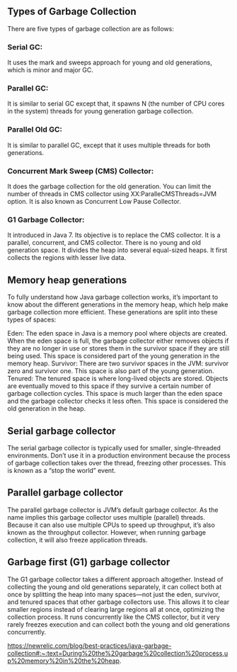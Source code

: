 ## Types of Garbage Collection
There are five types of garbage collection are as follows:

### Serial GC: 
It uses the mark and sweeps approach for young and old generations, which is minor and major GC.

### Parallel GC: 
It is similar to serial GC except that, it spawns N (the number of CPU cores in the system) threads for young generation garbage collection.

### Parallel Old GC:
It is similar to parallel GC, except that it uses multiple threads for both generations.

### Concurrent Mark Sweep (CMS) Collector: 
It does the garbage collection for the old generation. You can limit the number of threads in CMS collector using XX:ParalleCMSThreads=JVM option. It is also known as Concurrent Low Pause Collector.

### G1 Garbage Collector: 
It introduced in Java 7. Its objective is to replace the CMS collector. It is a parallel, concurrent, and CMS collector. There is no young and old generation space. It divides the heap into several equal-sized heaps. It first collects the regions with lesser live data.



## Memory heap generations
To fully understand how Java garbage collection works, it’s important to know about the different generations in the memory heap, which help make garbage collection more efficient. These generations are split into these types of spaces:

Eden: The eden space in Java is a memory pool where objects are created. When the eden space is full, the garbage collector either removes objects if they are no longer in use or stores them in the survivor space if they are still being used. This space is considered part of the young generation in the memory heap.
Survivor: There are two survivor spaces in the JVM: survivor zero and survivor one. This space is also part of the young generation.
Tenured: The tenured space is where long-lived objects are stored. Objects are eventually moved to this space if they survive a certain number of garbage collection cycles. This space is much larger than the eden space and the garbage collector checks it less often. This space is considered the old generation in the heap.


## Serial garbage collector
The serial garbage collector is typically used for smaller, single-threaded environments. Don’t use it in a production environment because the process of garbage collection takes over the thread, freezing other processes. This is known as a “stop the world” event.

## Parallel garbage collector
The parallel garbage collector is JVM’s default garbage collector. As the name implies this garbage collector uses multiple (parallel) threads. Because it can also use multiple CPUs to speed up throughput, it’s also known as the throughput collector. However, when running garbage collection, it will also freeze application threads.

## Garbage first (G1) garbage collector
The G1 garbage collector takes a different approach altogether. Instead of collecting the young and old generations separately, it can collect both at once by splitting the heap into many spaces—not just the eden, survivor, and tenured spaces that other garbage collectors use. This allows it to clear smaller regions instead of clearing large regions all at once, optimizing the collection process. It runs concurrently like the CMS collector, but it very rarely freezes execution and can collect both the young and old generations concurrently.




https://newrelic.com/blog/best-practices/java-garbage-collection#:~:text=During%20the%20garbage%20collection%20process,up%20memory%20in%20the%20heap.
